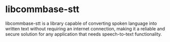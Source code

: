 # libcommbase-stt
libcommbase-stt is a library capable of converting spoken language into written text without requiring an internet connection, making it a reliable and secure solution for any application that needs speech-to-text functionality.
